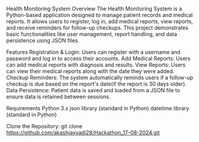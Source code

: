 Health Monitoring System
Overview
The Health Monitoring System is a Python-based application designed to manage patient records and medical reports. 
It allows users to register, log in, add medical reports, view reports, and receive reminders for follow-up checkups. 
This project demonstrates basic functionalities like user management, report handling, and data persistence using JSON files.

Features
Registration & Login: Users can register with a username and password and log in to access their accounts.
Add Medical Reports: Users can add medical reports with diagnosis and results.
View Reports: Users can view their medical reports along with the date they were added.
Checkup Reminders: The system automatically reminds users if a follow-up checkup is due based on the report's date(if the report is 30 days older).
Data Persistence: Patient data is saved and loaded from a JSON file to ensure data is retained between sessions.

Requirements
Python 3.x
json library (standard in Python)
datetime library (standard in Python)

Clone the Repository:
git clone https://github.com/akashjavvadi28/Hackathon_17-08-2024.git

